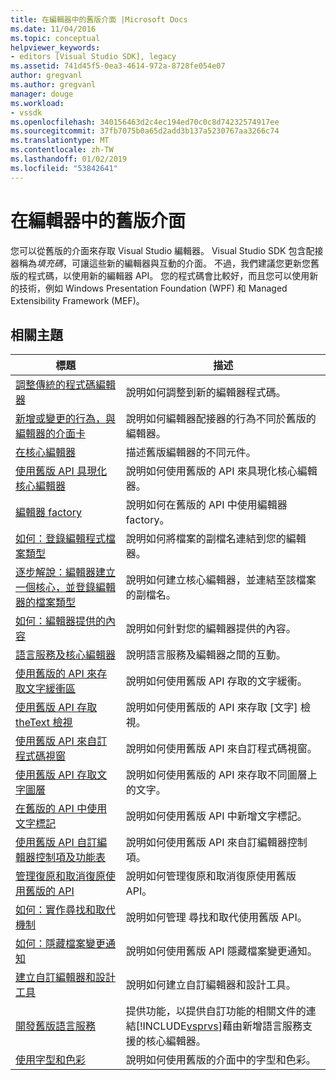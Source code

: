 ```yaml
---
title: 在編輯器中的舊版介面 |Microsoft Docs
ms.date: 11/04/2016
ms.topic: conceptual
helpviewer_keywords:
- editors [Visual Studio SDK], legacy
ms.assetid: 741d45f5-0ea3-4614-972a-8728fe054e07
author: gregvanl
ms.author: gregvanl
manager: douge
ms.workload:
- vssdk
ms.openlocfilehash: 340156463d2c4ec194ed70c0c8d74232574917ee
ms.sourcegitcommit: 37fb7075b0a65d2add3b137a5230767aa3266c74
ms.translationtype: MT
ms.contentlocale: zh-TW
ms.lasthandoff: 01/02/2019
ms.locfileid: "53842641"
---
```

# <a name="legacy-interfaces-in-the-editor"></a>在編輯器中的舊版介面
您可以從舊版的介面來存取 Visual Studio 編輯器。 Visual Studio SDK 包含配接器稱為*填充碼*，可讓這些新的編輯器與互動的介面。 不過，我們建議您更新您舊版的程式碼，以使用新的編輯器 API。 您的程式碼會比較好，而且您可以使用新的技術，例如 Windows Presentation Foundation (WPF) 和 Managed Extensibility Framework (MEF)。  

## <a name="related-topics"></a>相關主題  

| 標題 | 描述 |
| - | - |
| [調整傳統的程式碼編輯器](../extensibility/adapting-legacy-code-to-the-editor.md) | 說明如何調整到新的編輯器程式碼。 |
| [新增或變更的行為，與編輯器的介面卡](../extensibility/new-or-changed-behavior-with-editor-adapters.md) | 說明如何編輯器配接器的行為不同於舊版的編輯器。 |
| [在核心編輯器](../extensibility/inside-the-core-editor.md) | 描述舊版編輯器的不同元件。 |
| [使用舊版 API 具現化核心編輯器](../extensibility/instantiating-the-core-editor-by-using-the-legacy-api.md) | 說明如何使用舊版的 API 來具現化核心編輯器。 |
| [編輯器 factory](../extensibility/editor-factories.md) | 說明如何在舊版的 API 中使用編輯器 factory。 |
| [如何：登錄編輯程式檔案類型](../extensibility/how-to-register-editor-file-types.md) | 說明如何將檔案的副檔名連結到您的編輯器。 |
| [逐步解說：編輯器建立一個核心，並登錄編輯器的檔案類型](../extensibility/walkthrough-creating-a-core-editor-and-registering-an-editor-file-type.md) | 說明如何建立核心編輯器，並連結至該檔案的副檔名。 |
| [如何：編輯器提供的內容](../extensibility/how-to-provide-context-for-editors.md) | 說明如何針對您的編輯器提供的內容。 |
| [語言服務及核心編輯器](../extensibility/language-services-and-the-core-editor.md) | 說明語言服務及編輯器之間的互動。 |
| [使用舊版的 API 來存取文字緩衝區](../extensibility/accessing-the-text-buffer-by-using-the-legacy-api.md) | 說明如何使用舊版 API 存取的文字緩衝。 |
| [使用舊版 API 存取 theText 檢視](../extensibility/accessing-thetext-view-by-using-the-legacy-api.md) | 說明如何使用舊版的 API 來存取 [文字] 檢視。 |
| [使用舊版 API 來自訂程式碼視窗](../extensibility/customizing-code-windows-by-using-the-legacy-api.md) | 說明如何使用舊版 API 來自訂程式碼視窗。 |
| [使用舊版 API 存取文字圖層](../extensibility/accessing-text-layers-by-using-the-legacy-api.md) | 說明如何使用舊版的 API 來存取不同圖層上的文字。 |
| [在舊版的 API 中使用文字標記](../extensibility/using-text-markers-with-the-legacy-api.md) | 說明如何使用舊版 API 中新增文字標記。 |
| [使用舊版 API 自訂編輯器控制項及功能表](../extensibility/customizing-editor-controls-and-menus-by-using-the-legacy-api.md) | 說明如何使用舊版 API 來自訂編輯器控制項。 |
| [管理復原和取消復原使用舊版的 API](../extensibility/managing-undo-and-redo-by-using-the-legacy-api.md) | 說明如何管理復原和取消復原使用舊版 API。 |
| [如何：實作尋找和取代機制](../extensibility/how-to-implement-the-find-and-replace-mechanism.md) | 說明如何管理 尋找和取代使用舊版 API。 |
| [如何：隱藏檔案變更通知](../extensibility/how-to-suppress-file-change-notifications.md) | 說明如何使用舊版 API 隱藏檔案變更通知。 |
| [建立自訂編輯器和設計工具](../extensibility/creating-custom-editors-and-designers.md) | 說明如何建立自訂編輯器和設計工具。 |
| [開發舊版語言服務](../extensibility/internals/developing-a-legacy-language-service.md) | 提供功能，以提供自訂功能的相關文件的連結[!INCLUDE[vsprvs](../code-quality/includes/vsprvs_md.md)]藉由新增語言服務支援的核心編輯器。 |
| [使用字型和色彩](../extensibility/using-fonts-and-colors.md) | 說明如何使用舊版的介面中的字型和色彩。 |
